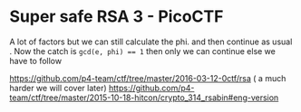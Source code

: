 # Super safe RSA 3 - PicoCTF

A lot of factors but we can still calculate the phi. and then continue as usual . Now the catch is `gcd(e, phi) == 1` then only we can continue else we have to follow 

https://github.com/p4-team/ctf/tree/master/2016-03-12-0ctf/rsa ( a much harder we will cover later)
https://github.com/p4-team/ctf/tree/master/2015-10-18-hitcon/crypto_314_rsabin#eng-version
